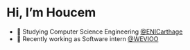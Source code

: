# Hi, I’m Houcem 
* 🎒 Studying Computer Science Engineering [@ENICarthage](http://www.enicarthage.rnu.tn/)
* 🤖 Recently working as Software intern [@WEVIOO ](https://www.linkedin.com/company/wevioo/) 
